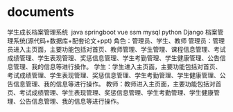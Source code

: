 # documents
学生成长档案管理系统  java springboot vue ssm mysql python Django 档案管理系统(源代码+数据库+配套论文+ppt) 角色：管理员、学生、教师  管理员：管理员进入主页面，主要功能包括对首页、教师管理、学生管理、课程信息管理、考试成绩管理、学生表现管理、奖惩信息管理、学生考勤管理、学生健康管理、公告信息管理、我的信息等进行操作。  学生：学生进入主页面，主要功能包括对首页、考试成绩管理、学生表现管理、奖惩信息管理、学生考勤管理、学生健康管理、公告信息管理、我的信息等进行操作。  教师：教师进入主页面，主要功能包括对首页、考试成绩管理、学生表现管理、奖惩信息管理、学生考勤管理、学生健康管理、公告信息管理、我的信息等进行操作。
